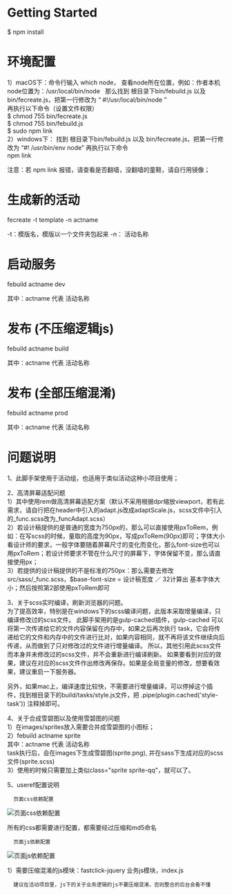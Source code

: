 
# Getting Started

$ npm install 

# 环境配置
1）macOS下：命令行输入 which node， 查看node所在位置，例如：作者本机node位置为：/usr/local/bin/node   
那么找到 根目录下bin/febuild.js 以及 bin/fecreate.js，把第一行修改为 “ #!/usr/local/bin/node ”    
再执行以下命令（设置文件权限）  
$ chmod 755 bin/fecreate.js   
$ chmod 755 bin/febuild.js  
$ sudo npm link     
2）windows下： 找到 根目录下bin/febuild.js 以及 bin/fecreate.js，把第一行修改为 “#! /usr/bin/env node”
再执行以下命令   
npm link   

注意：若 npm link 报错，请查看是否翻墙，没翻墙的童鞋，请自行用镜像；     

# 生成新的活动

fecreate -t template -n actname

-t：模版名，模版以一个文件夹包起来
-n： 活动名称

# 启动服务

febuild actname dev

其中：actname 代表 活动名称

# 发布 (不压缩逻辑js)

febuild actname build

其中：actname 代表 活动名称

# 发布 (全部压缩混淆)

febuild actname prod

其中：actname 代表 活动名称

# 问题说明

1、此脚手架使用于活动组，也适用于类似活动这种小项目使用；

2、高清屏幕适配问题  
   1）其中使用rem做高清屏幕适配方案（默认不采用根据dpr缩放viewport，若有此需求，请自行把在header中引入的adapt.js改成adaptScale.js，scss文件中引入的_func.scss改为_funcAdapt.scss）  
   2）若设计稿提供的是普通的宽度为750px的，那么可以直接使用pxToRem，例如：在写scss的时候，量取的高度为90px，写成pxToRem(90px)即可；字体大小看设计师的要求，一般字体要随着屏幕尺寸的变化而变化，那么font-size也可以用pxToRem；若设计师要求不管在什么尺寸的屏幕下，字体保留不变，那么请直接使用px；  
   3）若提供的设计稿提供的不是标准的750px：那么需要去修改src/sass/_func.scss，$base-font-size = 设计稿宽度 ／ 32计算出 基本字体大小；然后按照第2部使用pxToRem即可  

3、关于scss实时编译，刷新浏览器的问题。  
   为了提高效率，特别是在windows下的scss编译问题，此版本采取增量编译，只编译修改过的scss文件。
   此脚手架用的是gulp-cached插件，gulp-cached 可以将第一次传递给它的文件内容保留在内存中，如果之后再次执行 task，它会将传递给它的文件和内存中的文件进行比对，如果内容相同，就不再将该文件继续向后传递，从而做到了只对修改过的文件进行增量编译。
   所以，其他引用此scss文件而本身并未修改过的scss文件，并不会重新进行编译刷新。
   如果要看到对应的效果，建议在对应的scss文件作出修改再保存。如果是全局变量的修改，想要看效果，建议重启一下服务器。

   另外，如果mac上，编译速度比较快，不需要进行增量编译，可以停掉这个插件，找到根目录下的build/tasks/style.js文件，把 .pipe(plugin.cached('style-task')) 注释掉即可。

4、关于合成雪碧图以及使用雪碧图的问题  
   1）在images/sprites放入需要合并成雪碧图的小图标；  
   2）febuild actname sprite  
      其中：actname 代表 活动名称  
      task执行后，会在images下生成雪碧图(sprite.png), 并在sass下生成对应的scss文件(sprite.scss)  
   3）使用的时候只需要加上类似class="sprite sprite-qq"，就可以了。  

5、useref配置说明

      页面css依赖配置
   ![页面css依赖配置](https://github.com/simona1989/readme-images/blob/master/pic0.png)
   
   所有的css都需要进行配置，都需要经过压缩和md5命名
   
      页面js依赖配置
   ![页面js依赖配置](https://github.com/simona1989/readme-images/blob/master/pic1.png)

   1）需要压缩混淆的js模块：fastclick-jquery
      业务js模块，index.js

      建议在活动项目里，js下的关于业务逻辑的js不要压缩混淆，否则整合的后台会看不懂

